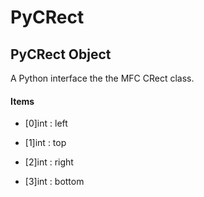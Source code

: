 # PyCRect

## PyCRect Object



A Python interface the the MFC CRect class\.

#### Items


  - \[0\]int : left

    

  - \[1\]int : top

    

  - \[2\]int : right

    

  - \[3\]int : bottom

    